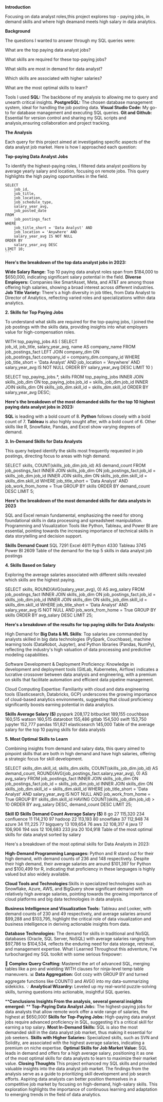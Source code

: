 **Introduction**

Focusing on data analyst roles,this project explores top - paying jobs, in demand skills and where high deamand meets high salary in data analytics.

**Background**

The questions I wanted to answer through my SQL queries were:

What are the top paying data analyst jobs?

What skills are required for these top-paying jobs?

What skills are most in demand for data analyst?

Which skills are associated with higher salaries?

What are the most optimal skills to learn?

Tools I used
**SQL:** The backbone of my analysis to allowing me to query and unearth critical insights.
**PostgreSQL:** The chosen database management system, ideal for handling the job posting data.
**Visual Studio Code:** My go-to for database management and executing SQL queries.
**Git and Github:** Essential for version control and sharing my SQL scripts and analysis,ensuring collaboration and project tracking.

**The Analysis**

Each query for this project aimed at investigating specific aspects of the data analyst job market. Here is how I approached each question:

**Top-paying Data Analyst Jobs**

To identify the highest-paying roles, I filtered data analyst positions by average yearly salary and location, focusing on remote jobs. 
This query highlights the high paying opportunities in the field.

    SELECT
        job_id,
        job_title,                   
        job_location,
        job_schedule_type,
        salary_year_avg,
        job_posted_date
    FROM
        job_postings_fact
    WHERE
        job_title_short = 'Data Analyst' AND
        job_location = 'Anywhere' AND
        salary_year_avg IS NOT NULL
    ORDER BY
        salary_year_avg DESC
    LIMIT 10;
    ```
**Here's the breakdown of the top data analyst jobs in 2023:**

**Wide Salary Range:** Top 10 paying data analyst roles span from $184,000 to $650,000, indicating significant salary potential in the field.
**Diverse Employers:** Companies like SmartAsset, Meta, and AT&T are among those offering high salaries, showing a broad interest across different industries.
**Job Title Variety:** There's a high diversity in job titles, from Data Analyst to Director of Analytics, reflecting varied roles and specializations within data analytics.

**2. Skills for Top Paying Jobs**

To understand what skills are required for the top-paying jobs, I joined the job postings with the skills data, providing insights into what employers value for high-compensation roles.

WITH top_paying_jobs AS (
    SELECT	
        job_id,
        job_title,
        salary_year_avg,
        name AS company_name
    FROM
        job_postings_fact
    LEFT JOIN company_dim ON job_postings_fact.company_id = company_dim.company_id
    WHERE
        job_title_short = 'Data Analyst' AND 
        job_location = 'Anywhere' AND 
        salary_year_avg IS NOT NULL
    ORDER BY
        salary_year_avg DESC
    LIMIT 10
)

SELECT 
    top_paying_jobs.*,
    skills
FROM top_paying_jobs
INNER JOIN skills_job_dim ON top_paying_jobs.job_id = skills_job_dim.job_id
INNER JOIN skills_dim ON skills_job_dim.skill_id = skills_dim.skill_id
ORDER BY
    salary_year_avg DESC;
    
**Here's the breakdown of the most demanded skills for the top 10 highest paying data analyst jobs in 2023:**

**SQL** is leading with a bold count of 8.
**Python** follows closely with a bold count of 7.
**Tableau** is also highly sought after, with a bold count of 6. Other skills like R, Snowflake, Pandas, and Excel show varying degrees of demand.

**3. In-Demand Skills for Data Analysts**

This query helped identify the skills most frequently requested in job postings, directing focus to areas with high demand.

SELECT 
    skills,
    COUNT(skills_job_dim.job_id) AS demand_count
FROM job_postings_fact
INNER JOIN skills_job_dim ON job_postings_fact.job_id = skills_job_dim.job_id
INNER JOIN skills_dim ON skills_job_dim.skill_id = skills_dim.skill_id
WHERE
    job_title_short = 'Data Analyst' 
    AND job_work_from_home = True 
GROUP BY
    skills
ORDER BY
    demand_count DESC
LIMIT 5;

**Here's the breakdown of the most demanded skills for data analysts in 2023**

SQL and Excel remain fundamental, emphasizing the need for strong foundational skills in data processing and spreadsheet manipulation.
Programming and Visualization Tools like Python, Tableau, and Power BI are essential, pointing towards the increasing importance of technical skills in data storytelling and decision support.

**Skills**	    **Demand Count**
SQL	            7291
Excel	        4611
Python	        4330
Tableau	        3745
Power BI	    2609
Table of the demand for the top 5 skills in data analyst job postings

**4. Skills Based on Salary**

Exploring the average salaries associated with different skills revealed which skills are the highest paying.

SELECT 
    skills,
    ROUND(AVG(salary_year_avg), 0) AS avg_salary
FROM job_postings_fact
INNER JOIN skills_job_dim ON job_postings_fact.job_id = skills_job_dim.job_id
INNER JOIN skills_dim ON skills_job_dim.skill_id = skills_dim.skill_id
WHERE
    job_title_short = 'Data Analyst'
    AND salary_year_avg IS NOT NULL
    AND job_work_from_home = True 
GROUP BY
    skills
ORDER BY
    avg_salary DESC
LIMIT 25;

**Here's a breakdown of the results for top paying skills for Data Analysts:**

High Demand for **Big Data & ML Skills**: Top salaries are commanded by analysts skilled in big data technologies (PySpark, Couchbase), machine learning tools (DataRobot, Jupyter), and Python libraries (Pandas, NumPy), reflecting the industry's high valuation of data processing and predictive modeling capabilities.

Software Development & Deployment Proficiency: Knowledge in development and deployment tools (GitLab, Kubernetes, Airflow) indicates a lucrative crossover between data analysis and engineering, with a premium on skills that facilitate automation and efficient data pipeline management.

Cloud Computing Expertise: Familiarity with cloud and data engineering tools (Elasticsearch, Databricks, GCP) underscores the growing importance of cloud-based analytics environments, suggesting that cloud proficiency significantly boosts earning potential in data analytics.

**Skills	        Average Salary ($)**
pyspark	            208,172
bitbucket	        189,155
couchbase	        160,515
watson	            160,515
datarobot	        155,486
gitlab	            154,500
swift	            153,750
jupyter	            152,777
pandas	            151,821
elasticsearch	    145,000
Table of the average salary for the top 10 paying skills for data analysts

**5. Most Optimal Skills to Learn**

Combining insights from demand and salary data, this query aimed to pinpoint skills that are both in high demand and have high salaries, offering a strategic focus for skill development.

SELECT 
    skills_dim.skill_id,
    skills_dim.skills,
    COUNT(skills_job_dim.job_id) AS demand_count,
    ROUND(AVG(job_postings_fact.salary_year_avg), 0) AS avg_salary
FROM job_postings_fact
INNER JOIN skills_job_dim ON job_postings_fact.job_id = skills_job_dim.job_id
INNER JOIN skills_dim ON skills_job_dim.skill_id = skills_dim.skill_id
WHERE
    job_title_short = 'Data Analyst'
    AND salary_year_avg IS NOT NULL
    AND job_work_from_home = True 
GROUP BY
    skills_dim.skill_id
HAVING
    COUNT(skills_job_dim.job_id) > 10
ORDER BY
    avg_salary DESC,
    demand_count DESC
LIMIT 25;

**Skill ID	    Skills	    Demand Count	Average Salary ($)**
8	               go	        27	            115,320
234	           confluence	    11	            114,210
97	           hadoop	        22	            113,193
80	           snowflake	    37	            112,948
74	           azure	        34	            111,225
77	           bigquery	        13	            109,654
76	           aws	            32	            108,317
4	           java	            17	            106,906
194	           ssis	            12	            106,683
233	           jira	            20	            104,918
Table of the most optimal skills for data analyst sorted by salary

Here's a breakdown of the most optimal skills for Data Analysts in 2023:

**High-Demand Programming Languages:** Python and R stand out for their high demand, with demand counts of 236 and 148 respectively. Despite their high demand, their average salaries are around $101,397 for Python and $100,499 for R, indicating that proficiency in these languages is highly valued but also widely available.

**Cloud Tools and Technologies**:Skills in specialized technologies such as Snowflake, Azure, AWS, and BigQuery show significant demand with relatively high average salaries, pointing towards the growing importance of cloud platforms and big data technologies in data analysis.

**Business Intelligence and Visualization Tools:** Tableau and Looker, with demand counts of 230 and 49 respectively, and average salaries around $99,288 and $103,795, highlight the critical role of data visualization and business intelligence in deriving actionable insights from data.

**Database Technologies:** The demand for skills in traditional and NoSQL databases (Oracle, SQL Server, NoSQL) with average salaries ranging from $97,786 to $104,534, reflects the enduring need for data storage, retrieval, and management expertise.
What I Learned
Throughout this adventure, I've turbocharged my SQL toolkit with some serious firepower:

🧩 **Complex Query Crafting**: Mastered the art of advanced SQL, merging tables like a pro and wielding WITH clauses for ninja-level temp table maneuvers.
📊 **Data Aggregation:** Got cozy with GROUP BY and turned aggregate functions like COUNT() and AVG() into my data-summarizing sidekicks.
💡 **Analytical Wizardry:** Leveled up my real-world puzzle-solving skills, turning questions into actionable, insightful SQL queries.

****Conclusions
Insights
From the analysis, several general insights emerged:**
**
**Top-Paying Data Analyst Job**s: The highest-paying jobs for data analysts that allow remote work offer a wide range of salaries, the highest at $650,000!
**Skills for Top-Paying Jobs:** High-paying data analyst jobs require advanced proficiency in SQL, suggesting it’s a critical skill for earning a top salary.
**Most In-Demand Skills:** SQL is also the most demanded skill in the data analyst job market, thus making it essential for job seekers.
**Skills with Higher Salaries:** Specialized skills, such as SVN and Solidity, are associated with the highest average salaries, indicating a premium on niche expertise.
**Optimal Skills for Job Market Value:** SQL leads in demand and offers for a high average salary, positioning it as one of the most optimal skills for data analysts to learn to maximize their market value.
**Closing Thoughts**
This project enhanced my SQL skills and provided valuable insights into the data analyst job market. The findings from the analysis serve as a guide to prioritizing skill development and job search efforts. Aspiring data analysts can better position themselves in a competitive job market by focusing on high-demand, high-salary skills. This exploration highlights the importance of continuous learning and adaptation to emerging trends in the field of data analytics.
